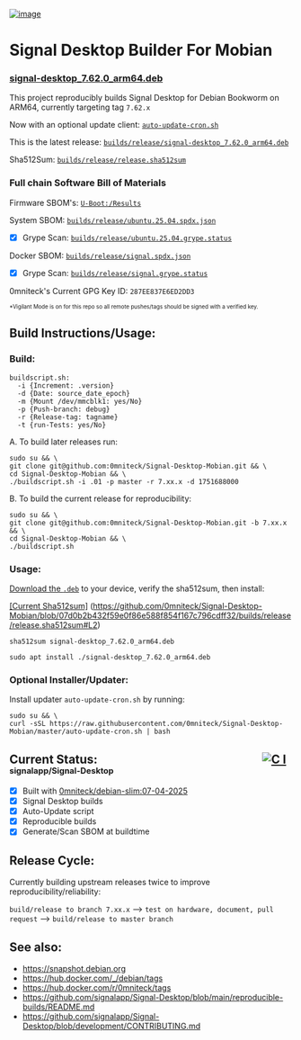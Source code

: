 [![image](https://github.com/user-attachments/assets/202613c2-97b8-4b54-b72c-6f8e110f0ff4)](https://signal.org)

# Signal Desktop Builder For Mobian
### [signal-desktop_7.62.0_arm64.deb](https://github.com/0mniteck/Signal-Desktop-Mobian/blob/7.62.x/builds/release/signal-desktop_7.62.0_arm64.deb)

This project reproducibly builds Signal Desktop for Debian Bookworm on ARM64, currently targeting tag `7.62.x`

Now with an optional update client: [`auto-update-cron.sh`](https://github.com/0mniteck/Signal-Desktop-Mobian/blob/master/auto-update-cron.sh)

This is the latest release: [`builds/release/signal-desktop_7.62.0_arm64.deb`](https://github.com/0mniteck/Signal-Desktop-Mobian/blob/7.62.x/builds/release/signal-desktop_7.62.0_arm64.deb)

Sha512Sum: [`builds/release/release.sha512sum`](https://github.com/0mniteck/Signal-Desktop-Mobian/blob/7.62.x/builds/release/release.sha512sum)

### Full chain Software Bill of Materials

Firmware SBOM's: [`U-Boot:/Results`](https://github.com/0mniteck/U-Boot/tree/v2025.04%2Bv2.12.1%2Bv4.5.0/Results)

System SBOM: [`builds/release/ubuntu.25.04.spdx.json`](https://github.com/0mniteck/Signal-Desktop-Mobian/blob/7.62.x/builds/release/ubuntu.25.04.spdx.json)

 - [x] Grype Scan: [`builds/release/ubuntu.25.04.grype.status`](https://github.com/0mniteck/Signal-Desktop-Mobian/blob/7.62.x/builds/release/ubuntu.25.04.grype.status)

Docker SBOM: [`builds/release/signal.spdx.json`](https://github.com/0mniteck/Signal-Desktop-Mobian/blob/7.62.x/builds/release/signal.spdx.json)

 - [x] Grype Scan: [`builds/release/signal.grype.status`](https://github.com/0mniteck/Signal-Desktop-Mobian/blob/7.62.x/builds/release/signal.grype.status)

0mniteck's Current GPG Key ID: `287EE837E6ED2DD3`

<sup><sup>*Vigilant Mode is on for this repo so all remote pushes/tags should be signed with a verified key.</sup></sup>

## Build Instructions/Usage:

### Build:

```
buildscript.sh:
  -i {Increment: .version}
  -d {Date: source_date_epoch}
  -m {Mount /dev/mmcblk1: yes/No}
  -p {Push-branch: debug}
  -r {Release-tag: tagname}
  -t {run-Tests: yes/No}
```
A. To build later releases run:

```
sudo su && \
git clone git@github.com:0mniteck/Signal-Desktop-Mobian.git && \
cd Signal-Desktop-Mobian && \
./buildscript.sh -i .01 -p master -r 7.xx.x -d 1751688000
```

B. To build the current release for reproducibility:

```
sudo su && \
git clone git@github.com:0mniteck/Signal-Desktop-Mobian.git -b 7.xx.x && \
cd Signal-Desktop-Mobian && \
./buildscript.sh
```

### Usage:

[Download the `.deb`](https://github.com/0mniteck/Signal-Desktop-Mobian/raw/7.62.x/builds/release/signal-desktop_7.62.0_arm64.deb) to your device, verify the sha512sum, then install:

[[Current Sha512sum]](https://github.com/0mniteck/Signal-Desktop-Mobian/blob/7.62.x/builds/release/release.sha512sum#L2)
(https://github.com/0mniteck/Signal-Desktop-Mobian/blob/07d0b2b432f59e0f86e588f854f167c796cdff32/builds/release/release.sha512sum#L2)

```sha512sum signal-desktop_7.62.0_arm64.deb```

```sudo apt install ./signal-desktop_7.62.0_arm64.deb```

### Optional Installer/Updater:

Install updater `auto-update-cron.sh` by running:

```
sudo su && \
curl -sSL https://raw.githubusercontent.com/0mniteck/Signal-Desktop-Mobian/master/auto-update-cron.sh | bash
```

## Current Status:‎‎‏‏‎‎ ‎ ‎ ‎ ‎ ‎ ‎ ‎ ‎ ‎ ‎ ‎ ‎ ‎ ‎ ‎ ‎ ‎ ‎ ‎ ‎ ‎ ‎ ‎ ‎ ‎ ‎ ‎ ‎ ‎ ‎ ‎ ‎ ‎ ‎ ‎ ‎ ‎ ‎ ‎ ‎ ‎ ‎ ‎ ‎ ‎ ‎ ‎ ‎ ‎ ‎ ‎ ‎ ‎ ‎ ‎ ‎ ‎ ‎ ‎[![C I](https://github.com/signalapp/Signal-Desktop/actions/workflows/ci.yml/badge.svg)](https://github.com/signalapp/Signal-Desktop/actions/workflows/ci.yml)<sub><sup> signalapp/Signal-Desktop</sup></sub>

* [x] Built with [0mniteck/debian-slim:07-04-2025](https://hub.docker.com/r/0mniteck)
* [x] Signal Desktop builds
* [x] Auto-Update script
* [x] Reproducible builds
* [x] Generate/Scan SBOM at buildtime

## Release Cycle:

Currently building upstream releases twice to improve reproducibility/reliability:

`build/release to branch 7.xx.x` --> `test on hardware, document, pull request` --> `build/release to master branch`

## See also:

* https://snapshot.debian.org
* https://hub.docker.com/_/debian/tags
* https://hub.docker.com/r/0mniteck/tags
* https://github.com/signalapp/Signal-Desktop/blob/main/reproducible-builds/README.md
* https://github.com/signalapp/Signal-Desktop/blob/development/CONTRIBUTING.md
